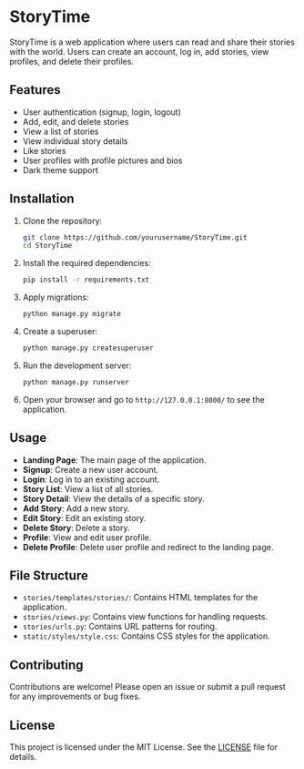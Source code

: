 # StoryTime

StoryTime is a web application where users can read and share their stories with the world. Users can create an account, log in, add stories, view profiles, and delete their profiles.

## Features

- User authentication (signup, login, logout)
- Add, edit, and delete stories
- View a list of stories
- View individual story details
- Like stories
- User profiles with profile pictures and bios
- Dark theme support

## Installation

1. Clone the repository:
    ```bash
    git clone https://github.com/yourusername/StoryTime.git
    cd StoryTime
    ```

2. Install the required dependencies:
    ```bash
    pip install -r requirements.txt
    ```

3. Apply migrations:
    ```bash
    python manage.py migrate
    ```

4. Create a superuser:
    ```bash
    python manage.py createsuperuser
    ```

5. Run the development server:
    ```bash
    python manage.py runserver
    ```

6. Open your browser and go to `http://127.0.0.1:8000/` to see the application.

## Usage

- **Landing Page**: The main page of the application.
- **Signup**: Create a new user account.
- **Login**: Log in to an existing account.
- **Story List**: View a list of all stories.
- **Story Detail**: View the details of a specific story.
- **Add Story**: Add a new story.
- **Edit Story**: Edit an existing story.
- **Delete Story**: Delete a story.
- **Profile**: View and edit user profile.
- **Delete Profile**: Delete user profile and redirect to the landing page.

## File Structure

- `stories/templates/stories/`: Contains HTML templates for the application.
- `stories/views.py`: Contains view functions for handling requests.
- `stories/urls.py`: Contains URL patterns for routing.
- `static/styles/style.css`: Contains CSS styles for the application.

## Contributing

Contributions are welcome! Please open an issue or submit a pull request for any improvements or bug fixes.

## License

This project is licensed under the MIT License. See the [LICENSE](LICENSE) file for details.